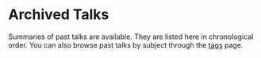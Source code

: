 # Archived Talks

Summaries of past talks are available. They are listed here in chronological
order. You can also browse past talks by subject through the
[tags](/tags) page.
